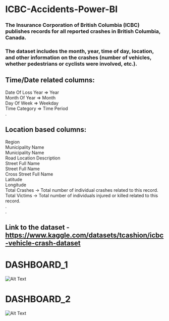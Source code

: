 # ICBC-Accidents-Power-BI

### The Insurance Corporation of British Columbia (ICBC) publishes records for all reported crashes in British Columbia, Canada. <br>
### The dataset includes the month, year, time of day, location, and other information on the crashes (number of vehicles, whether pedestrians or cyclists were involved, etc.). <br>

## Time/Date related columns:

Date Of Loss Year => Year<br>
Month Of Year => Month<br>
Day Of Week => Weekday<br>
Time Category => Time Period <br>
.<br>

## Location based columns:

Region <br>
Municipality Name <br>
Municipality Name <br>
Road Location Description <br>
Street Full Name <br>
Street Full Name <br>
Cross Street Full Name <br>
Latitude <br>
Longitude <br>
Total Crashes -> Total number of individual crashes related to this record. <br>
Total Victims -> Total number of individuals injured or killed related to this record. <br>
.<br>
.<br>
## Link to the dataset - https://www.kaggle.com/datasets/tcashion/icbc-vehicle-crash-dataset <br>

# DASHBOARD_1
![Alt Text](relative_path_to_your_image_file)

# DASHBOARD_2
![Alt Text](relative_path_to_your_image_file)

